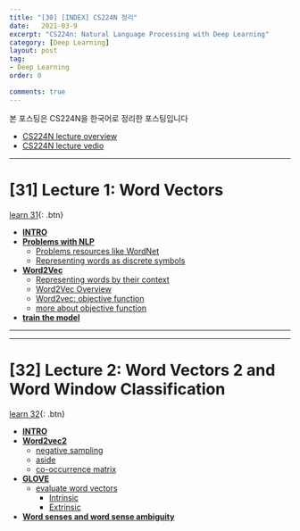 ```yaml
---
title: "[30] [INDEX] CS224N 정리"
date:   2021-03-9
excerpt: "CS224n: Natural Language Processing with Deep Learning"
category: [Deep Learning]
layout: post
tag:
- Deep Learning
order: 0

comments: true
---
```



본 포스팅은 CS224N을 한국어로 정리한 포스팅입니다   
* [CS224N lecture overview](https://web.stanford.edu/class/cs224n/)     
* [CS224N lecture vedio](https://www.youtube.com/watch?v=rmVRLeJRkl4&list=PLoROMvodv4rOSH4v6133s9LFPRHjEmbmJ)


-----


# [31] Lecture 1: Word Vectors   
  
[learn 31](https://yerimoh.github.io/DLCS31/){: .btn}  
- [**INTRO**](--#intro--)
- [**Problems with NLP**](#--problems-with-nlp--)
  * [Problems resources like WordNet](#problems-resources-like-wordnet)
  * [Representing words as discrete symbols](#representing-words-as-discrete-symbols)
- [**Word2Vec**](#--word2vec--)
  * [Representing words by their context](#representing-words-by-their-context)
  * [Word2Vec Overview](#word2vec-overview)
  * [Word2vec: objective function](#word2vec--objective-function)
  * [more about objective function](#more-about-objective-function)
- [**train the model**](#--train-the-model--)

   


------
-----


# [32] Lecture 2: Word Vectors 2 and Word Window Classification


[learn 32](https://yerimoh.github.io/DLCS32/){: .btn}  
- [**INTRO**](#--intro--)
- [**Word2vec2**](#--word2vec2--)
  * [negative sampling](#negative-sampling)
  * [aside](#aside)
  * [co-occurrence matrix](#co-occurrence-matrix)
- [**GLOVE**](#--glove--)
  * [evaluate word vectors](#evaluate-word-vectors)
    + [Intrinsic](#intrinsic)
    + [Extrinsic](#extrinsic)
- [**Word senses and word sense ambiguity**](#--word-senses-and-word-sense-ambiguity--)


